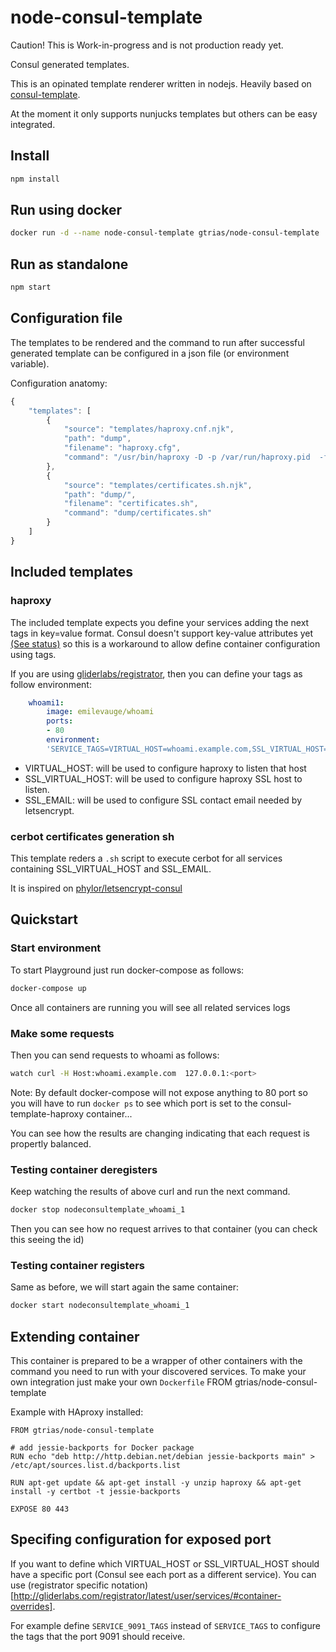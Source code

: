 # node-consul-template

Caution! This is Work-in-progress and is not production ready yet.

Consul generated templates.

This is an opinated template renderer written in nodejs. Heavily based on [consul-template](https://github.com/hashicorp/consul-template).

At the moment it only supports nunjucks templates but others can be easy integrated.

## Install

```bash
npm install
```

## Run using docker

```bash
docker run -d --name node-consul-template gtrias/node-consul-template
```

## Run as standalone

```bash
npm start
```

## Configuration file

The templates to be rendered and the command to run after successful generated template can be configured in a json file (or environment variable).

Configuration anatomy:

```javascript
{
    "templates": [
        {
            "source": "templates/haproxy.cnf.njk",                                                 // Nunjunks template
            "path": "dump",                                                                        // Path where the generated template will be rendered
            "filename": "haproxy.cfg",                                                             // Filename for generated template
            "command": "/usr/bin/haproxy -D -p /var/run/haproxy.pid  -f /etc/haproxy/haproxy.cfg " // Command to run after configuration generation
        },
        {
            "source": "templates/certificates.sh.njk",
            "path": "dump/",
            "filename": "certificates.sh",
            "command": "dump/certificates.sh"
        }
    ]
}
```

## Included templates

### haproxy

The included template expects you define your services adding the next tags in key=value format.
Consul doesn't support key-value attributes yet [(See status)](https://github.com/hashicorp/consul/issues/1107) so this is a workaround to allow define container configuration
using tags.

If you are using [gliderlabs/registrator](https://github.com/gliderlabs/registrator), then you can define your
tags as follow environment:

```yml
    whoami1:
        image: emilevauge/whoami
        ports:
        - 80
        environment:
        'SERVICE_TAGS=VIRTUAL_HOST=whoami.example.com,SSL_VIRTUAL_HOST=example.com,SSL_EMAIL=info@example.com'
```

- VIRTUAL_HOST: will be used to configure haproxy to listen that host
- SSL_VIRTUAL_HOST: will be used to configure haproxy SSL host to listen.
- SSL_EMAIL: will be used to configure SSL contact email needed by letsencrypt.

### cerbot certificates generation sh

This template reders a `.sh` script to execute cerbot for all services containing SSL_VIRTUAL_HOST and SSL_EMAIL.

It is inspired on [phylor/letsencrypt-consul](https://github.com/phylor/letsencrypt-consul)


## Quickstart

### Start environment

To start Playground just run docker-compose as follows:

```bash
docker-compose up
```
Once all containers are running you will see all related services logs

### Make some requests

Then you can send requests to whoami as follows:

```bash
watch curl -H Host:whoami.example.com  127.0.0.1:<port>
```

Note: By default docker-compose will not expose anything to 80 port so you will have to run `docker ps` to see which port is set to the consul-template-haproxy container...

You can see how the results are changing indicating that each request is propertly balanced.

### Testing container deregisters

Keep watching the results of above curl and run the next command.

```bash
docker stop nodeconsultemplate_whoami_1
```
Then you can see how no request arrives to that container (you can check this seeing the id)

### Testing container registers

Same as before, we will start again the same container:

```bash
docker start nodeconsultemplate_whoami_1
```

## Extending container

This container is prepared to be a wrapper of other containers with the command you need to run
with your discovered services.
To make your own integration just make your own `Dockerfile` FROM gtrias/node-consul-template

Example with HAproxy installed:

```
FROM gtrias/node-consul-template

# add jessie-backports for Docker package
RUN echo "deb http://http.debian.net/debian jessie-backports main" > /etc/apt/sources.list.d/backports.list

RUN apt-get update && apt-get install -y unzip haproxy && apt-get install -y certbot -t jessie-backports

EXPOSE 80 443
```

## Specifing configuration for exposed port

If you want to define which VIRTUAL_HOST or SSL_VIRTUAL_HOST should have a specific port (Consul see each port as a different service).
You can use (registrator specific notation)[http://gliderlabs.com/registrator/latest/user/services/#container-overrides].

For example define `SERVICE_9091_TAGS` instead of `SERVICE_TAGS` to configure the tags that the port 9091 should receive.
